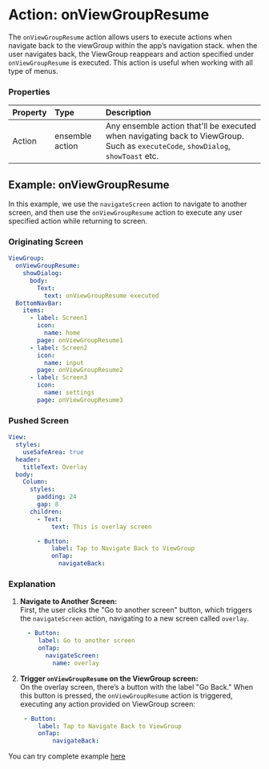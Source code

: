 # Action: onViewGroupResume

The `onViewGroupResume` action allows users to execute actions when navigate back to the viewGroup within the app’s navigation stack. when the user navigates back, the ViewGroup reappears and action specified under `onViewGroupResume` is executed. This action is useful when working with all type of menus.

### Properties

| Property | Type   | Description                                                                                                     |
| :------- | :----- | :-------------------------------------------------------------------------------------------------------------- |
| Action     | ensemble action | Any ensemble action that'll be executed when navigating back to ViewGroup. Such as `executeCode`, `showDialog`, `showToast` etc. |


## Example: onViewGroupResume

In this example, we use the `navigateScreen` action to navigate to another screen, and then use the `onViewGroupResume` action to execute any user specified action while returning to screen.

### Originating Screen

```yaml
ViewGroup:
  onViewGroupResume:
    showDialog:
      body:
        Text:
          text: onViewGroupResume executed
  BottomNavBar:
    items:
      - label: Screen1
        icon:
          name: home
        page: onViewGroupResume1
      - label: Screen2
        icon:
          name: input
        page: onViewGroupResume2
      - label: Screen3
        icon:
          name: settings
        page: onViewGroupResume3

```

### Pushed Screen

```yaml
View:
  styles:
    useSafeArea: true
  header:
    titleText: Overlay
  body:
    Column:
      styles:
        padding: 24
        gap: 8
      children:
        - Text:
            text: This is overlay screen

        - Button:
            label: Tap to Navigate Back to ViewGroup
            onTap:
              navigateBack:
```
### Explanation

1. **Navigate to Another Screen:**  
   First, the user clicks the "Go to another screen" button, which triggers the `navigateScreen` action, navigating to a new screen called `overlay`.

   ```yaml
     - Button:
        label: Go to another screen
        onTap:
          navigateScreen:
            name: overlay
   ```
   
2. **Trigger `onViewGroupResume` on the ViewGroup screen:**  
   On the overlay screen, there’s a button with the label "Go Back." When this button is pressed, the `onViewGroupResume` action is triggered, executing any action provided on ViewGroup screen:
   ```yaml
    - Button:
        label: Tap to Navigate Back to ViewGroup
        onTap:
            navigateBack:
   ```


You can try complete example [here](https://studio.ensembleui.com/app/2Mc1NI4RQlrEH23sU288/screens)
